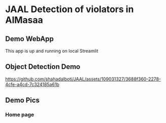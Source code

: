 # JAAL Detection of violators in AlMasaa 


## Demo WebApp

This app is up and running on local Streamlit 


##  Object Detection Demo



https://github.com/shahadalboti/JAAL/assets/109031327/3688f360-2278-4cfe-a4cd-7c324185a61b




## Demo Pics

### Home page

